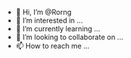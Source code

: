 - 👋 Hi, I’m @Rorng
- 👀 I’m interested in ...
- 🌱 I’m currently learning ...
- 💞️ I’m looking to collaborate on ...
- 📫 How to reach me ...

<!---
Rorng/Rorng is a ✨ special ✨ repository because its `README.md` (this file) appears on your GitHub profile.
You can click the Preview link to take a look at your changes.
--->
